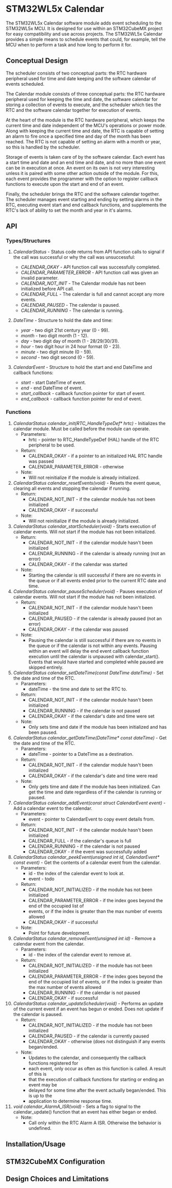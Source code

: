 # STM32WL5x Calendar

The STM32WL5x Calendar software module adds event scheduling to the STM32WL5x MCU.  It is designed for use within an STM32CubeMX project for easy compatibility and use across projects.  The STM32WL5x Calendar provides a simple means to schedule events that could, for example, tell the MCU when to perform a task and how long to perform it for.

## Conceptual Design

The scheduler consists of two conceptual parts:  the RTC hardware peripheral used for time and date keeping and the software calendar of events scheduled.

The Calendar module consists of three conceptual parts: the RTC hardware peripheral used for keeping the time and date, the software calendar for storing a collection of events to execute, and the scheduler which ties the RTC and the software calendar together for execution of events.

At the heart of the module is the RTC hardware peripheral, which keeps the current time and date independent of the MCU's operations or power mode.  Along with keeping the current time and date, the RTC is capable of setting an alarm to fire once a specified time and day of the month has been reached.  The RTC is not capable of setting an alarm with a month or year, so this is handled by the scheduler.

Storage of events is taken care of by the software calendar.  Each event has a start time and date and an end time and date, and no more than one event can be in execution at once.  An event on its own is not very interesting unless it is paired with some other action outside of the module.  For this, each event provides the programmer with the option to register callback functions to execute upon the start and end of an event.

Finally, the scheduler brings the RTC and the software calendar together.  The scheduler manages event starting and ending by setting alarms in the RTC, executing event start and end callback functions, and supplements the RTC's lack of ability to set the month and year in it's alarms.

## API

### Types/Structures

1. *CalendarStatus* - Status code returns from API function calls to signal if the call was successful or why the call was unsuccessful:
    - *CALENDAR_OKAY*  - API function call was successfully completed.
    - *CALENDAR_PARAMETER_ERROR* - API function call was given an invalid parameter.
    - *CALENDAR_NOT_INIT* - The Calendar module has not been initialized before API call.
    - *CALENDAR_FULL* - The calendar is full and cannot accept any more events.
    - *CALENDAR_PAUSED* - The calendar is paused.
    - *CALENDAR_RUNNING* - The calendar is running.

2. *DateTime* - Structure to hold the date and time:
    - *year* - two digit 21st century year (0 - 99).
    - *month* - two digit month (1 - 12).
    - *day* - two digit day of month (1 - 28/29/30/31).
    - *hour* - two digit hour in 24 hour format (0 - 23).
    - *minute* - two digit minute (0 - 59).
    - *second* - two digit second (0 - 59).

3. *CalendarEvent* - Structure to hold the start and end DateTime and callback functions:
    - *start* - start DateTime of event.
    - *end* - end DateTime of event.
    - *start_callback* - callback function pointer for start of event.
    - *end_callback* - callback function pointer for end of event.

### Functions

1. *CalendarStatus calendar_init(RTC_HandleTypeDef\* hrtc)*  -  Initializes the calendar module.  Must be called before the module can operate.
    - Parameters:
        - hrtc - pointer to RTC_HandleTypeDef (HAL) handle of the RTC peripheral to be used.
    - Return:
        - CALENDAR_OKAY - if a pointer to an initialized HAL RTC handle was passed
        - CALENDAR_PARAMETER_ERROR - otherwise
    - Note:
        - Will not reinitialize if the module is already initialized.
2. *CalendarStatus calendar_resetEvents(void)* - Resets the event queue, clearing all events and stopping the calendar if running.
    - Return:
        - CALENDAR_NOT_INIT - if the calendar module has not been initialized
        - CALENDAR_OKAY - if successful
    - Note:
        - Will not reinitialize if the module is already initialized.
2. *CalendarStatus calendar_startScheduler(void)* - Starts execution of calendar events.  Will not start if the module has not been initialized.
    - Return:
        - CALENDAR_NOT_INIT - if the calendar module hasn't been initialized
        - CALENDAR_RUNNING - if the calendar is already running (not an error)
        - CALENDAR_OKAY - if the calendar was started
    - Note:
        - Starting the calendar is still successful if there are no events in the queue or if all events ended prior to the current RTC date and time.
4. *CalendarStatus calendar_pauseScheduler(void)* - Pauses execution of calendar events.  Will not start if the module has not been initialized.
    - Return:
        - CALENDAR_NOT_INIT - if the calendar module hasn't been initialized
        - CALENDAR_PAUSED - if the calendar is already paused (not an error)
        - CALENDAR_OKAY - if the calendar was paused
    - Note:
        - Pausing the calendar is still successful if there are no events in the queue or if the calendar is not within any events.  Pausing within an event will delay the end event callback function execution until the calendar is unpaused with calendar_start().  Events that would have started and completed while paused are skipped entirely.
5. *CalendarStatus calendar_setDateTime(const DateTime dateTime)* - Set the date and time of the RTC.
    - Parameters:
        - dateTime - the time and date to set the RTC to.
    - Return:
        - CALENDAR_NOT_INIT - if the calendar module hasn't been initialized
        - CALENDAR_RUNNING - if the calendar is not paused
        - CALENDAR_OKAY - if the calendar's date and time were set
    - Note:
        - Only sets time and date if the module has been initialized and has been paused.
6. *CalendarStatus calendar_getDateTime(DateTime\* const dateTime)* - Get the date and time of the RTC.
    - Parameters:
        - dateTime - pointer to a DateTime as a destination.
    - Return:
        - CALENDAR_NOT_INIT - if the calendar module hasn't been initialized
        - CALENDAR_OKAY - if the calendar's date and time were read
    - Note:
        - Only gets time and date if the module has been initialized.  Can get the time and date regardless of if the calendar is running or paused.
7. *CalendarStatus calendar_addEvent(const struct CalendarEvent event)* - Add a calendar event to the calendar.
    - Parameters:
        - event - pointer to CalendarEvent to copy event details from.
    - Return:
        - CALENDAR_NOT_INIT - if the calendar module hasn't been initialized
        - CALENDAR_FULL - if the calendar's queue is full
        - CALENDAR_RUNNING - if the calendar is not paused
        - CALENDAR_OKAY - if the event was successfully added
8. *CalendarStatus calendar_peekEvent(unsigned int id, CalendarEvent\* const event)* - Get the contents of a calendar event from the calendar.
    - Parameters:
        - id - the index of the calendar event to look at.
        - event - todo
    - Return:
        - CALENDAR_NOT_INITIALIZED - if the module has not been initialized
        - CALENDAR_PARAMETER_ERROR - if the index goes beyond the end of the occupied list of
        -   events, or if the index is greater than the max number of events allowed
        - CALENDAR_OKAY - if successful
    - Note:
        - Point for future development.
9. *CalendarStatus calendar_removeEvent(unsigned int id)* - Remove a calendar event from the calendar.
    - Parameters:
        - id - the index of the calendar event to remove at.
    - Return:
        - CALENDAR_NOT_INITIALIZED - if the module has not been initialized
        - CALENDAR_PARAMETER_ERROR - if the index goes beyond the end of the occupied list of events, or if the index is greater than the max number of events allowed
        - CALENDAR_RUNNING - if the calendar is not paused
        - CALENDAR_OKAY - if successful
10. *CalendarStatus calendar_updateScheduler(void)* - Performs an update of the current event if an event has begun or ended.  Does not update if the calendar is paused.
    - Return:
        - CALENDAR_NOT_INITIALIZED - if the module has not been initialized
        - CALENDAR_PAUSED - if the calendar is currently paused
        - CALENDAR_OKAY - otherwise (does not distinguish if any events began/ended.
    - Note:
        - Updates to the calendar, and consequently the callback functions registered for
        - each event, only occur as often as this function is called.  A result of this is
        - that the execution of callback functions for starting or ending an event may be
        - delayed for some time after the event actually began/ended.  This is up to the
        - application to determine response time.
11. *void calendar_AlarmA_ISR(void)* - Sets a flag to signal to the calendar_update() function that an event has either began or ended.
    - Note:
        - Call only within the RTC Alarm A ISR.  Otherwise the behavior is undefined.


## Installation/Usage



## STM32CubeMX Configuration



## Design Choices and Limitations

